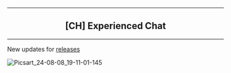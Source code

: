 ----

<div align="center">
  <h2>[CH] Experienced Chat</h1>
</div>

----

  New updates for [releases](https://github.com/qberkdc/CH-Chat/releases)

![Picsart_24-08-08_19-11-01-145](https://github.com/user-attachments/assets/27ea9fd8-8f9c-4b44-81f2-89d9fe2b0301)
